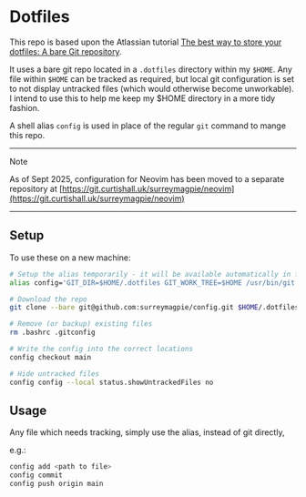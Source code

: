 # Dotfiles

This repo is based upon the Atlassian tutorial [The best way to store your dotfiles: A bare Git
repository](https://www.atlassian.com/git/tutorials/dotfiles).

It uses a bare git repo located in a `.dotfiles` directory within my `$HOME`. Any file within
`$HOME` can be tracked as required, but local git configuration is set to not display untracked
files (which would otherwise become unworkable). I intend to use this to help me keep my $HOME
directory in a more tidy fashion.

A shell alias `config` is used in place of the regular `git` command to mange this repo.

---

> [!NOTE]
>
> As of Sept 2025, configuration for Neovim has been moved to a separate repository at
> [https://git.curtishall.uk/surreymagpie/neovim](https://git.curtishall.uk/surreymagpie/neovim)
>

---

## Setup

To use these on a new machine:

``` bash
# Setup the alias temporarily - it will be available automatically in future shell sessions
alias config='GIT_DIR=$HOME/.dotfiles GIT_WORK_TREE=$HOME /usr/bin/git'

# Download the repo
git clone --bare git@github.com:surreymagpie/config.git $HOME/.dotfiles

# Remove (or backup) existing files
rm .bashrc .gitconfig

# Write the config into the correct locations
config checkout main

# Hide untracked files
config config --local status.showUntrackedFiles no
```

## Usage

Any file which needs tracking, simply use the alias, instead of git directly,

e.g.:

``` bash
config add <path to file>
config commit
config push origin main
```

